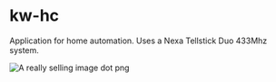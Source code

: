 # kw-hc
Application for home automation. Uses a Nexa Tellstick Duo 433Mhz system.

![A really selling image dot png](http://i.imgur.com/ZjaS0or.png)

